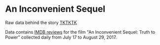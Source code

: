 # An Inconvenient Sequel

Raw data behind the story [TKTKTK]()

Data contains [IMDB reviews](http://www.imdb.com/title/tt6322922/ratings) for the film "An Inconvenient Sequel: Truth to Power" collected daily from July 17 to August 29, 2017.